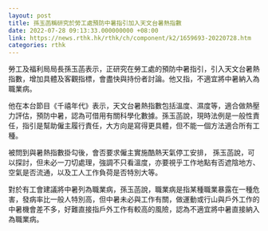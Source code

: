 ```yaml
---
layout: post
title: 孫玉菡稱研究於勞工處預防中暑指引加入天文台暑熱指數
date: 2022-07-28 09:13:33.000000000 +08:00
link: https://news.rthk.hk/rthk/ch/component/k2/1659693-20220728.htm
categories: rthk
---
```


勞工及福利局局長孫玉菡表示，正研究在勞工處的預防中暑指引，引入天文台暑熱指數，增加具體及客觀指標，會盡快與持份者討論。他又指，不適宜將中暑納入為職業病。

他在本台節目《千禧年代》表示，天文台暑熱指數包括溫度、濕度等，適合做熱壓力評估，預防中暑，認為可借用有關科學化數據。孫玉菡說，現時法例是一般性責任，指引是幫助僱主履行責任，大方向是寫得更具體，但不能一個方法適合所有工種。

被問到與暑熱指數掛勾後，會否要求僱主實施酷熱天氣停工安排， 孫玉菡說，可以探討，但未必一刀切處理，強調不只看溫度，亦要視乎工作地點有否遮陰地方、空氣是否流通，以及工人工作負荷是否特別大等。

對於有工會建議將中暑列為職業病，孫玉菡說，職業病是指某種職業暴露在一種危害，發病率比一般人特別高，但中暑未必與工作有關，做運動或行山與戶外工作的中暑機會差不多，好難直接指戶外工作有較高的風險，認為不適宜將中暑直接納入為職業病。
